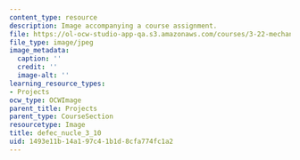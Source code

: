 ```yaml
---
content_type: resource
description: Image accompanying a course assignment.
file: https://ol-ocw-studio-app-qa.s3.amazonaws.com/courses/3-22-mechanical-behavior-of-materials-spring-2008/1493e11b14a197c41b1d8cfa774fc1a2_defec_nucle_3_10.jpg
file_type: image/jpeg
image_metadata:
  caption: ''
  credit: ''
  image-alt: ''
learning_resource_types:
- Projects
ocw_type: OCWImage
parent_title: Projects
parent_type: CourseSection
resourcetype: Image
title: defec_nucle_3_10
uid: 1493e11b-14a1-97c4-1b1d-8cfa774fc1a2
---
```

